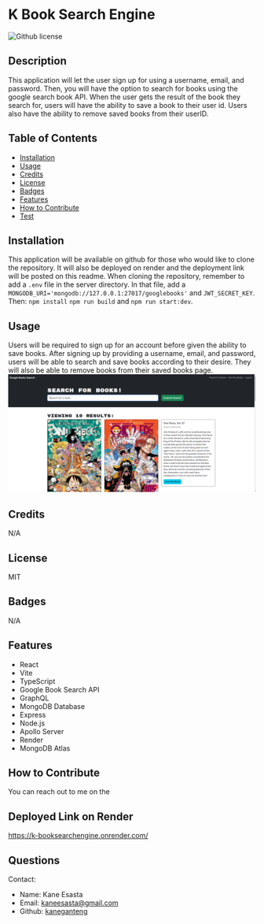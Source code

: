 # K Book Search Engine
  ![Github license](https://img.shields.io/badge/License-MIT-blue.svg)
  ## Description
  This application will let the user sign up for using a username, email, and password. Then, you will have the option to search for books using the google search book API. When the user gets the result of the book they search for, users will have the ability to save a book to their user id. Users also have the ability to  remove saved books from their userID.
  ## Table of Contents
  * [Installation](#installation)
  * [Usage](#usage)
  * [Credits](#credits)
  * [License](#license)
  * [Badges](#badges)
  * [Features](#features)
  * [How to Contribute](#howToContribute)
  * [Test](#test)
  ## Installation
  This application will be available on github for those who would like to clone the repository. It will also be deployed on render and the deployment link will be posted on this readme.
  When cloning the repository, remember to add a `.env` file in the server directory. In that file, add a `MONGODB_URI='mongodb://127.0.0.1:27017/googlebooks'` and `JWT_SECRET_KEY`. <br>
  Then: `npm install` `npm run build` and `npm run start:dev`.
  ## Usage
  Users will be required to sign up for an account before given the ability to save books. After signing up by providing a username, email, and password, users will be able to search and save books according to their desire. They will also be able to remove books from their saved books page. <br> ![Screenshot of the deploeyd K Book Search Engine on Render](./assets/k%20book%20search%20engine.png)
  ## Credits
  N/A
  ## License
  MIT 
  ## Badges
  N/A
  ## Features
  * React
  * Vite
  * TypeScript
  * Google Book Search API
  * GraphQL
  * MongoDB Database
  * Express
  * Node.js
  * Apollo Server
  * Render
  * MongoDB Atlas

  ## How to Contribute
  You can reach out to me on the
  
  ## Deployed Link on Render
  https://k-booksearchengine.onrender.com/
  ## Questions
  Contact:
  * Name: Kane Esasta
  * Email: kaneesasta@gmail.com
  * Github: [kaneganteng](https://github.com/kaneganteng)